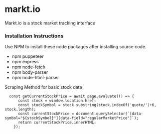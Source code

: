 # markt.io
Markt.io is a stock market tracking interface


### Installation Instructions

Use NPM to install these node packages after installing source code.

* npm puppeteer
* npm express
* npm node-fetch
* npm body-parser
* npm node-html-parser




Scraping Method for basic stock data

```
  const getCurrentStockPrice = await page.evaluate(() => {
      const stock = window.location.href;
      const stockSymbol = stock.substring(stock.indexOf('quote/')+6, stock.length);
      const currentStockPrice = document.querySelector(`[data-symbol="${stockSymbol}"][data-field="regularMarketPrice"]`);
      return currentStockPrice.innerHTML;
    });
```
